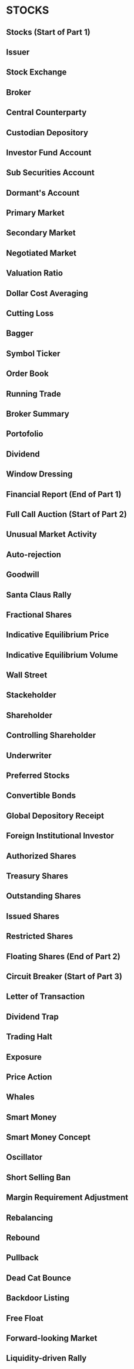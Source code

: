 # STOCKS

## Stocks (Start of Part 1)

## Issuer

## Stock Exchange

## Broker

## Central Counterparty

## Custodian Depository

## Investor Fund Account

## Sub Securities Account 

## Dormant's Account

## Primary Market

## Secondary Market

## Negotiated Market

## Valuation Ratio

## Dollar Cost Averaging

## Cutting Loss

## Bagger

## Symbol Ticker

## Order Book

## Running Trade

## Broker Summary

## Portofolio

## Dividend

## Window Dressing

## Financial Report (End of Part 1)

## Full Call Auction (Start of Part 2)

## Unusual Market Activity

## Auto-rejection

## Goodwill

## Santa Claus Rally

## Fractional Shares

## Indicative Equilibrium Price

## Indicative Equilibrium Volume

## Wall Street

## Stackeholder

## Shareholder

## Controlling Shareholder

## Underwriter

## Preferred Stocks

## Convertible Bonds

## Global Depository Receipt

## Foreign Institutional Investor

## Authorized Shares

## Treasury Shares

## Outstanding Shares

## Issued Shares

## Restricted Shares

## Floating Shares (End of Part 2)

## Circuit Breaker (Start of Part 3)

## Letter of Transaction

## Dividend Trap

## Trading Halt

## Exposure

## Price Action

## Whales

## Smart Money

## Smart Money Concept

## Oscillator

## Short Selling Ban

## Margin Requirement Adjustment

## Rebalancing

## Rebound

## Pullback

## Dead Cat Bounce

## Backdoor Listing

## Free Float

## Forward-looking Market

## Liquidity-driven Rally